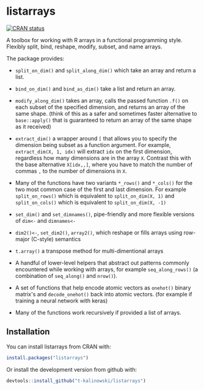 
<!-- README.md is generated from README.Rmd. Please edit that file -->
listarrays
==========

[![CRAN status](https://www.r-pkg.org/badges/version/listarrays)](https://cran.r-project.org/package=listarrays)

A toolbox for working with R arrays in a functional programming style. Flexibly split, bind, reshape, modify, subset, and name arrays.

The package provides:

-   `split_on_dim()` and `split_along_dim()` which take an array and return a list.

-   `bind_on_dim()` and `bind_as_dim()` take a list and return an array.

-   `modify_along_dim()` takes an array, calls the passed function `.f()` on each subset of the specified dimension, and returns an array of the same shape. (think of this as a safer and sometimes faster alternative to `base::apply()` that is guaranteed to return an array of the same shape as it received)

-   `extract_dim()` a wrapper around `[` that allows you to specify the dimension being subset as a function argument. For example, `extract_dim(X, 1, idx)` will extract `idx` on the first dimension, regardless how many dimensions are in the array `X`. Contrast this with the base alternative `X[idx,,]`, where you have to match the number of commas `,` to the number of dimensions in `X`.

-   Many of the functions have two variants `*_rows()` and `*_cols()` for the two most common case of the first and last dimension. For example `split_on_rows()` which is equivalent to `split_on_dim(X, 1)` and `split_on_cols()` which is equivalent to `split_on_dim(X, -1)`

-   `set_dim()` and `set_dimnames()`, pipe-friendly and more flexible versions of `dim<-` and `dimnames<-`

-   `dim2()<-`, `set_dim2()`, `array2()`, which reshape or fills arrays using row-major (C-style) semantics

-   `t.array()` a transpose method for multi-dimentional arrays

-   A handful of lower-level helpers that abstract out patterns commonly encountered while working with arrays, for example `seq_along_rows()` (a combination of `seq_along()` and `nrow()`).

-   A set of functions that help encode atomic vectors as `onehot()` binary matrix's and `decode_onehot()` back into atomic vectors. (for example if training a neural network with keras)

-   Many of the functions work recursively if provided a list of arrays.

Installation
------------

You can install listarrays from CRAN with:

``` r
install.packages("listarrays")
```

Or install the development version from github with:

``` r
devtools::install_github("t-kalinowski/listarrays")
```
